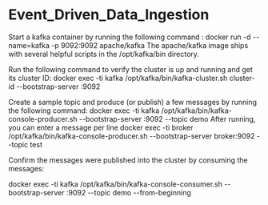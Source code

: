 # Event_Driven_Data_Ingestion
Start a kafka container by running the following command :
docker run -d --name=kafka -p 9092:9092 apache/kafka
The apache/kafka image ships with several helpful scripts in the /opt/kafka/bin directory.

Run the following command to verify the cluster is up and running and get its cluster ID:
docker exec -ti kafka /opt/kafka/bin/kafka-cluster.sh cluster-id --bootstrap-server :9092

Create a sample topic and produce (or publish) a few messages by running the following command:
docker exec -ti kafka /opt/kafka/bin/kafka-console-producer.sh --bootstrap-server :9092 --topic demo
After running, you can enter a message per line
docker exec -ti broker /opt/kafka/bin/kafka-console-producer.sh --bootstrap-server broker:9092 --topic test


Confirm the messages were published into the cluster by consuming the messages:

docker exec -ti kafka /opt/kafka/bin/kafka-console-consumer.sh --bootstrap-server :9092 --topic demo --from-beginning

